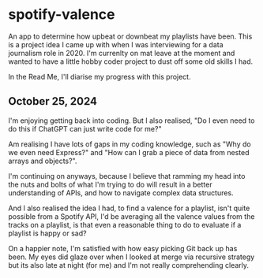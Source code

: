 # spotify-valence
An app to determine how upbeat or downbeat my playlists have been. 
This is a project idea I came up with when I was interviewing for a data journalism role in 2020. 
I'm currenlty on mat leave at the moment and wanted to have a little hobby coder project to dust off some old skills I had. 

In the Read Me, I'll diarise my progress with this project. 

## October 25, 2024

I'm enjoying getting back into coding. But I also realised, "Do I even need to do this if ChatGPT can just write code for me?"

Am realising I have lots of gaps in my coding knowledge, such as "Why do we even need Express?" and "How can I grab a piece of data from nested arrays and objects?".

I'm continuing on anyways, because I believe that ramming my head into the nuts and bolts of what I'm trying to do will result in a better understanding of APIs, and how to navigate complex data structures. 

And I also realised the idea I had, to find a valence for a playlist, isn't quite possible from a Spotify API, I'd be averaging all the valence values from the tracks on a playlist, is that even a reasonable thing to do to evaluate if a playlist is happy or sad? 

On a happier note, I'm satisfied with how easy picking Git back up has been. My eyes did glaze over when I looked at merge via recursive strategy but its also late at night (for me) and I'm not really comprehending clearly. 


